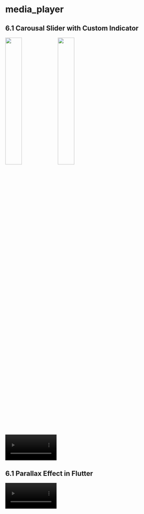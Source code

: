 # media_player

## 6.1 Carousal Slider with Custom Indicator

<img src="https://github.com/Jaydeepsharma93/media_player/assets/143181361/76743aa7-1bf2-4b5f-8a61-b068beaf2737" width = 32%>
<img src="https://github.com/Jaydeepsharma93/media_player/assets/143181361/23c77b36-3fad-4319-a412-474584607834" width = 32%>

<div><video src="https://github.com/Jaydeepsharma93/media_player/assets/143181361/f544f54f-6dfc-4f61-a069-c794d207c611" width = 32%></div>

## 6.1 Parallax Effect in Flutter

<div><video src="https://github.com/Jaydeepsharma93/media_player/assets/143181361/0764f799-7749-4ac9-9135-19afa5594cd6" width = 32%></div>
